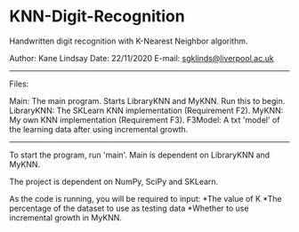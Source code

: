 # KNN-Digit-Recognition
Handwritten digit recognition with K-Nearest Neighbor algorithm.

Author: Kane Lindsay
Date: 22/11/2020
E-mail: sgklinds@liverpool.ac.uk
* * * * * * * * * * * 
Files:

Main: The main program. Starts LibraryKNN and MyKNN. Run this to begin.
LibraryKNN: The SKLearn KNN implementation (Requirement F2).
MyKNN: My own KNN implementation (Requirement F3).
F3Model: A txt 'model' of the learning data after using incremental growth.

* * * * * * * * * * *

To start the program, run 'main'.
Main is dependent on LibraryKNN and MyKNN.

The project is dependent on NumPy, SciPy and SKLearn.

As the code is running, you will be required to input:
*The value of K
*The percentage of the dataset to use as testing data
*Whether to use incremental growth in MyKNN.
